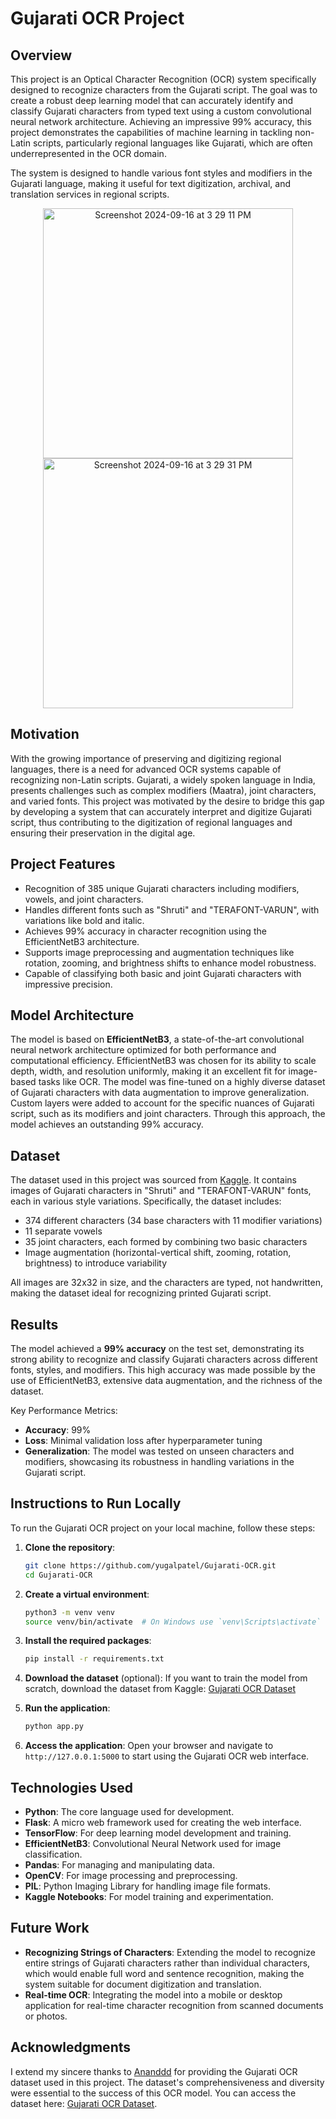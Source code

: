 # Gujarati OCR Project

## Overview
This project is an Optical Character Recognition (OCR) system specifically designed to recognize characters from the Gujarati script. The goal was to create a robust deep learning model that can accurately identify and classify Gujarati characters from typed text using a custom convolutional neural network architecture. Achieving an impressive 99% accuracy, this project demonstrates the capabilities of machine learning in tackling non-Latin scripts, particularly regional languages like Gujarati, which are often underrepresented in the OCR domain.

The system is designed to handle various font styles and modifiers in the Gujarati language, making it useful for text digitization, archival, and translation services in regional scripts.

<p align="center">
  <img width="400" alt="Screenshot 2024-09-16 at 3 29 11 PM" src="https://github.com/user-attachments/assets/c1039577-c663-4ff6-a1ed-a876932e76ec">
  <img width="400" alt="Screenshot 2024-09-16 at 3 29 31 PM" src="https://github.com/user-attachments/assets/11c4792e-7375-4b05-aa15-bc507d0bc940">
</p>

## Motivation
With the growing importance of preserving and digitizing regional languages, there is a need for advanced OCR systems capable of recognizing non-Latin scripts. Gujarati, a widely spoken language in India, presents challenges such as complex modifiers (Maatra), joint characters, and varied fonts. This project was motivated by the desire to bridge this gap by developing a system that can accurately interpret and digitize Gujarati script, thus contributing to the digitization of regional languages and ensuring their preservation in the digital age.

## Project Features
- Recognition of 385 unique Gujarati characters including modifiers, vowels, and joint characters.
- Handles different fonts such as "Shruti" and "TERAFONT-VARUN", with variations like bold and italic.
- Achieves 99% accuracy in character recognition using the EfficientNetB3 architecture.
- Supports image preprocessing and augmentation techniques like rotation, zooming, and brightness shifts to enhance model robustness.
- Capable of classifying both basic and joint Gujarati characters with impressive precision.

## Model Architecture
The model is based on **EfficientNetB3**, a state-of-the-art convolutional neural network architecture optimized for both performance and computational efficiency. EfficientNetB3 was chosen for its ability to scale depth, width, and resolution uniformly, making it an excellent fit for image-based tasks like OCR. The model was fine-tuned on a highly diverse dataset of Gujarati characters with data augmentation to improve generalization. Custom layers were added to account for the specific nuances of Gujarati script, such as its modifiers and joint characters. Through this approach, the model achieves an outstanding 99% accuracy.

## Dataset
The dataset used in this project was sourced from [Kaggle](https://www.kaggle.com/datasets/ananddd/gujarati-ocr-typed-gujarati-characters/data). It contains images of Gujarati characters in "Shruti" and "TERAFONT-VARUN" fonts, each in various style variations. Specifically, the dataset includes:
- 374 different characters (34 base characters with 11 modifier variations)
- 11 separate vowels
- 35 joint characters, each formed by combining two basic characters
- Image augmentation (horizontal-vertical shift, zooming, rotation, brightness) to introduce variability

All images are 32x32 in size, and the characters are typed, not handwritten, making the dataset ideal for recognizing printed Gujarati script.

## Results
The model achieved a **99% accuracy** on the test set, demonstrating its strong ability to recognize and classify Gujarati characters across different fonts, styles, and modifiers. This high accuracy was made possible by the use of EfficientNetB3, extensive data augmentation, and the richness of the dataset.

Key Performance Metrics:
- **Accuracy**: 99%
- **Loss**: Minimal validation loss after hyperparameter tuning
- **Generalization**: The model was tested on unseen characters and modifiers, showcasing its robustness in handling variations in the Gujarati script.

## Instructions to Run Locally
To run the Gujarati OCR project on your local machine, follow these steps:

1. **Clone the repository**:
   ```bash
   git clone https://github.com/yugalpatel/Gujarati-OCR.git
   cd Gujarati-OCR
   ```

2. **Create a virtual environment**:
   ```bash
   python3 -m venv venv
   source venv/bin/activate  # On Windows use `venv\Scripts\activate`
   ```

3. **Install the required packages**:
   ```bash
   pip install -r requirements.txt
   ```

4. **Download the dataset** (optional):
   If you want to train the model from scratch, download the dataset from Kaggle:
   [Gujarati OCR Dataset](https://www.kaggle.com/datasets/ananddd/gujarati-ocr-typed-gujarati-characters/data)

5. **Run the application**:
   ```bash
   python app.py
   ```

6. **Access the application**:
   Open your browser and navigate to `http://127.0.0.1:5000` to start using the Gujarati OCR web interface.

## Technologies Used
- **Python**: The core language used for development.
- **Flask**: A micro web framework used for creating the web interface.
- **TensorFlow**: For deep learning model development and training.
- **EfficientNetB3**: Convolutional Neural Network used for image classification.
- **Pandas**: For managing and manipulating data.
- **OpenCV**: For image processing and preprocessing.
- **PIL**: Python Imaging Library for handling image file formats.
- **Kaggle Notebooks**: For model training and experimentation.
  
## Future Work

- **Recognizing Strings of Characters**: Extending the model to recognize entire strings of Gujarati characters rather than individual characters, which would enable full word and sentence recognition, making the system suitable for document digitization and translation.
- **Real-time OCR**: Integrating the model into a mobile or desktop application for real-time character recognition from scanned documents or photos.

## Acknowledgments
I extend my sincere thanks to [Ananddd](https://www.kaggle.com/ananddd) for providing the Gujarati OCR dataset used in this project. The dataset's comprehensiveness and diversity were essential to the success of this OCR model. You can access the dataset here: [Gujarati OCR Dataset](https://www.kaggle.com/datasets/ananddd/gujarati-ocr-typed-gujarati-characters/data).
